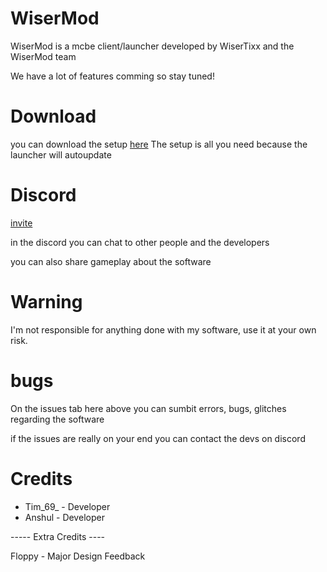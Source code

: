 # WiserMod

WiserMod is a mcbe client/launcher developed by WiserTixx and the WiserMod team

We have a lot of features comming so stay tuned!

# Download

you can download the setup [here](https://github.com/WiserTixx/WiserMod/releases/)
The setup is all you need because the launcher will autoupdate

# Discord
[invite](https://discord.gg/zafgtnf4qV)

in the discord you can chat to other people and the developers 

you can also share gameplay about the software


# Warning

I'm not responsible for anything done with my software,
use it at your own risk.




# bugs

On the issues tab here above you can sumbit errors, bugs, glitches regarding the software

if the issues are really on your end you can contact the devs on discord



# Credits

- Tim_69_ - Developer
- Anshul -  Developer

----- Extra Credits ----

Floppy - Major Design Feedback
